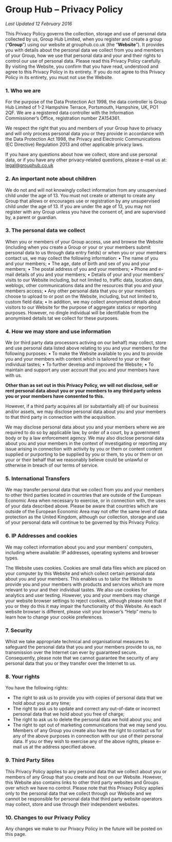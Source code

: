 # Group Hub – Privacy Policy

*Last Updated 12 February 2016*

This Privacy Policy governs the collection, storage and use of personal data collected by us, Group Hub Limited, when you register and create a group (“**Group**”) using our website at grouphub.co.uk (the “**Website**”). It provides you with details about the personal data we collect from you and members of your Group, how we use that personal data and your and their rights to control our use of personal data. Please read this Privacy Policy carefully. By visiting the Website, you confirm that you have read, understood and agree to this Privacy Policy in its entirety. If you do not agree to this Privacy Policy in its entirety, you must not use the Website.

### 1.	Who we are
For the purpose of the Data Protection Act 1998, the data controller is Group Hub Limited of 1-2 Hampshire Terrace, Portsmouth, Hampshire, UK, PO1 2QF. We are a registered data controller with the Information Commissioner’s Office, registration number ZA154361.

We respect the right that you and members of your Group have to privacy and will only process personal data you or they provide in accordance with the Data Protection Act 1998, the Privacy and Electronic Communications (EC Directive) Regulation 2013 and other applicable privacy laws.

If you have any questions about how we collect, store and use personal data, or if you have any other privacy-related questions, please e-mail us at: legal@grouphub.co.uk

### 2.	An important note about children
We do not and will not knowingly collect information from any unsupervised child under the age of 13. You must not create or attempt to create any Group that allows or encourages use or registration by any unsupervised child under the age of 13. If you are under the age of 13, you may not register with any Group unless you have the consent of, and are supervised by, a parent or guardian.

### 3.	The personal data we collect
When you or members of your Group access, use and browse the Website (including when you create a Group or your or your members submit personal data to us through data entry fields) or when you or your members contact us, we may collect the following information:
•	The name of you and your members;
•	The age, date of birth and sex of you and your members;
•	The postal address of you and your members;
•	Phone and e-mail details of you and your members;
•	Details of your and your members’ visits to our Website including, but not limited to, traffic data, location data, weblogs, other communications data and the resources that you and your members access;
•	Any other personal data that you or your members choose to upload to or post on the Website, including, but not limited to, custom field data;
•	In addition, we may collect anonymised details about visitors to our Website for the purpose of aggregate statics or reporting purposes. However, no dingle individual will be identifiable from the anonymised details tat we collect for these purposes.

### 4.	How we may store and use information
We (or third party data processors activing on our behalf) may collect, store and use personal data listed above relating to you and your members for the following purposes:
•	To make the Website available to you and to provide you and your members with content which is tailored to your or their individual tastes;
•	To further develop and improved the Website;
•	To maintain and support any user account that you and your members have with us.

**Other than as set out in this Privacy Policy, we will not disclose, sell or rent personal data about you or your members to any third party unless you or your members have consented to this.**

However, if a third party acquires all (or substantially all) of our business and/or assets, we may disclose personal data about you and your members to that third party in connection with the acquisition.

We may disclose personal data about you and your members where we are required to do so by applicable law, by order of a court, by a government body or by a law enforcement agency. We may also disclose personal data about you and your members in the context of investigating or reporting any issue arising in connection with activity by you or them or content content supplied or purporting to be supplied by you or them, to you or them or on your or their behalf that we reasonably believe could be unlawful or otherwise in breach of our terms of service.

### 5.	International Transfers
We may transfer personal data that we collect from you and your members to other third parties located in countries that are outside of the European Economic Area when necessary to exercise, or in connection with, the uses of your data described above. Please be aware that countries which are outside of the European Economic Area may not offer the same level of data protection as the United Kingdom, although our collection, storage and use of your personal data will continue to be governed by this Privacy Policy.


### 6.	IP Addresses and cookies
We may collect information about you and your members’ computers, including where available: IP addresses, operating systems and browser types.

The Website uses cookies. Cookies are small data files which are placed on your computer by this Website and which collect certain personal data about you and your members. This enables us to tailor the Website to provide you and your members with products and services which are more relevant to your and their individual tastes. We also use cookies for analytics and user testing. However, you and your members may change your website browser settings to reject cookies, although please note that if you or they do this it may impair the functionality of this Website. As each website browser is different, please visit your browser’s “Help” menu to learn how to change your cookie preferences.  

### 7.	Security
Whist we take appropriate technical and organisational measures to safeguard the personal data that you and your members provide to us, no transmission over the Internet can ever by guaranteed secure. Consequently, please note that we cannot guarantee the security of any personal data that you or they transfer over the Internet to us.

### 8.	Your rights
You have the following rights:
* The right to ask us to provide you with copies of personal data that we hold about you at any time;
* The right to ask us to update and correct any out-of-date or incorrect personal data that we hold about you free of charge;
* The right to ask us to delete the personal data we hold about you; and
* The right to opt out of marketing communications that we may send you.
Members of any Group you create also have the right to contact us for any of the above purposes in connection with our use of their personal data. If you or they wish to exercise any of the above rights, please e-mail us at the address specified above.

### 9.	Third Party Sites
This Privacy Policy applies to any personal data that we collect about you or members of any Group that you create and host on our Website. However, this Website also contains links to other third party websites and Groups over which we have no control. Please note that this Privacy Policy applies only to the personal data that we collect through our Website and we cannot be responsible for personal data that third party website operators may collect, store and use through their independent websites.

### 10.	Changes to our Privacy Policy
Any changes we make to our Privacy Policy in the future will be posted on this page.
